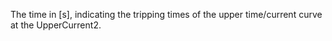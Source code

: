 ﻿The time in [s], indicating the tripping times of the upper time/current curve at the UpperCurrent2.
